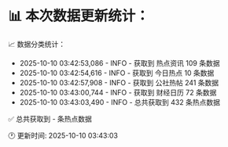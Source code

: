 📊 本次数据更新统计：
==========================

📈 数据分类统计：
- 2025-10-10 03:42:53,086 - INFO - 获取到 热点资讯 109 条数据
- 2025-10-10 03:42:54,616 - INFO - 获取到 今日热点 10 条数据
- 2025-10-10 03:42:57,908 - INFO - 获取到 公社热帖 241 条数据
- 2025-10-10 03:43:00,744 - INFO - 获取到 财经日历 72 条数据
- 2025-10-10 03:43:03,490 - INFO - 总共获取到 432 条热点数据

✅ 总共获取到 - 条热点数据

🕐 更新时间: 2025-10-10 03:43:03
